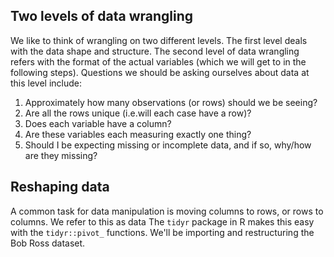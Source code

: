 ## Two levels of data wrangling 

We like to think of wrangling on two different levels. The first level deals with the data shape and structure. The second level of data wrangling refers with the format of the actual variables (which we will get to in the following steps). Questions we should be asking ourselves about data at this level include:

1. Approximately how many observations (or rows) should we be seeing?  
2. Are all the rows unique (i.e.will each case have a row)?    
3. Does each variable have a column?   
4. Are these variables each measuring exactly one thing?   
3. Should I be expecting missing or incomplete data, and if so, why/how are they missing?   

## Reshaping data

A common task for data manipulation is moving columns to rows, or rows to columns. We refer to this as data The `tidyr` package in R makes this easy with the `tidyr::pivot_` functions. We'll be importing and restructuring the Bob Ross dataset.



